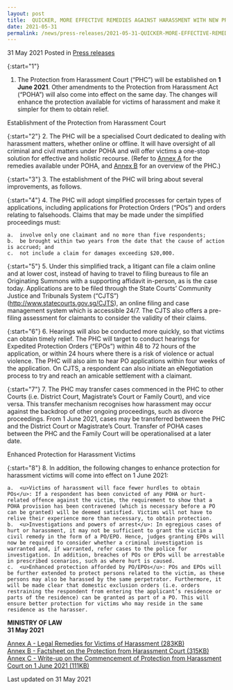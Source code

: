 ```yaml
---
layout: post
title:  QUICKER, MORE EFFECTIVE REMEDIES AGAINST HARASSMENT WITH NEW PROTECTION FROM HARASSMENT COURT FROM 1 JUNE 2021
date: 2021-05-31
permalink: /news/press-releases/2021-05-31-QUICKER-MORE-EFFECTIVE-REMEDIES-AGAINST-HARASSMENT-WITH-NEW-PROTECTION-FROM-HARASSMENT-COURT-FROM-1-JUNE-2021
---
```


31 May 2021 Posted in [Press releases](/news/press-releases)

{:start="1"}
1.	The Protection from Harassment Court (“PHC”) will be established on **1 June 2021**. Other amendments to the Protection from Harassment Act (“POHA”) will also come into effect on the same day. The changes will enhance the protection available for victims of harassment and make it simpler for them to obtain relief.  

Establishment of the Protection from Harassment Court

{:start="2"}
2.	The PHC will be a specialised Court dedicated to dealing with harassment matters, whether online or offline. It will have oversight of all criminal and civil matters under POHA and will offer victims a one-stop solution for effective and holistic recourse. (Refer to <u>Annex A</u> for the remedies available under POHA, and <u>Annex B</u> for an overview of the PHC.) 

{:start="3"}
3.	The establishment of the PHC will bring about several improvements, as follows.

{:start="4"}
4.	The PHC will adopt simplified processes for certain types of applications, including applications for Protection Orders (“POs”) and orders relating to falsehoods. Claims that may be made under the simplified proceedings must:

    a.	involve only one claimant and no more than five respondents;
    b.	be brought within two years from the date that the cause of action is accrued; and
    c.	not include a claim for damages exceeding $20,000.

{:start="5"}
5.	Under this simplified track, a litigant can file a claim online and at lower cost, instead of having to travel to filing bureaus to file an Originating Summons with a supporting affidavit in-person, as is the case today. Applications are to be filed through the State Courts’ Community Justice and Tribunals System (“CJTS”) (<a href="http://www.statecourts.gov.sg/CJTS" target="new">http://www.statecourts.gov.sg/CJTS</a>), an online filing and case management system which is accessible 24/7. The CJTS also offers a pre-filing assessment for claimants to consider the validity of their claims.

{:start="6"}
6.	Hearings will also be conducted more quickly, so that victims can obtain timely relief. The PHC will target to conduct hearings for Expedited Protection Orders (“EPOs”) within 48 to 72 hours of the application, or within 24 hours where there is a risk of violence or actual violence. The PHC will also aim to hear PO applications within four weeks of the application. On CJTS, a respondent can also initiate an eNegotiation process to try and reach an amicable settlement with a claimant.

{:start="7"}
7.	The PHC may transfer cases commenced in the PHC to other Courts (i.e. District Court, Magistrate’s Court or Family Court), and vice versa. This transfer mechanism recognises how harassment may occur against the backdrop of other ongoing proceedings, such as divorce proceedings. From 1 June 2021, cases may be transferred between the PHC and the District Court or Magistrate’s Court. Transfer of POHA cases between the PHC and the Family Court will be operationalised at a later date. 

Enhanced Protection for Harassment Victims

{:start="8"}
8.	In addition, the following changes to enhance protection for harassment victims will come into effect on 1 June 2021:
    
    a.	<u>Victims of harassment will face fewer hurdles to obtain POs</u>: If a respondent has been convicted of any POHA or hurt-related offence against the victim, the requirement to show that a POHA provision has been contravened (which is necessary before a PO can be granted) will be deemed satisfied. Victims will not have to relive their experience more than necessary, to obtain protection. 
    b.	<u>Investigations and powers of arrest</u>: In egregious cases of hurt or harassment, it may not be sufficient to grant the victim a civil remedy in the form of a PO/EPO. Hence, judges granting EPOs will now be required to consider whether a criminal investigation is warranted and, if warranted, refer cases to the police for investigation. In addition, breaches of POs or EPOs will be arrestable in prescribed scenarios, such as where hurt is caused. 
    c.	<u>Enhanced protection afforded by PO/EPOs</u>: POs and EPOs will be further extended to protect persons related to the victim, as these persons may also be harassed by the same perpetrator. Furthermore, it will be made clear that domestic exclusion orders (i.e. orders restraining the respondent from entering the applicant’s residence or parts of the residence) can be granted as part of a PO. This will ensure better protection for victims who may reside in the same residence as the harasser.

**MINISTRY OF LAW**<br>
**31 May 2021**

[Annex A - Legal Remedies for Victims of Harassment (283KB)](/files/news/press-releases/2021/02/POHA-AnnexA.pdf)<br>
[Annex B - Factsheet on the Protection from Harassment Court (315KB)](/files/news/press-releases/2021/02/POHA-AnnexB.pdf)<br>
[Annex C - Write-up on the Commencement of Protection from Harassment Court on 1 June 2021 (111KB)](/files/news/press-releases/2021/02/POHA-AnnexC.pdf)<br>

<p class="right-side-updated">Last updated on 31 May 2021</p>

